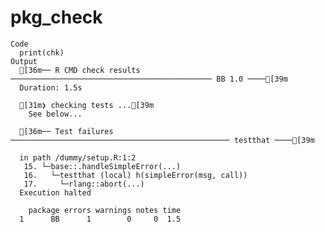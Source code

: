 # pkg_check

    Code
      print(chk)
    Output
      [36m── R CMD check results ───────────────────────────────────────────── BB 1.0 ────[39m
      Duration: 1.5s
      
      [31m❯ checking tests ...[39m
        See below...
      
      [36m── Test failures ───────────────────────────────────────────────── testthat ────[39m
      
      in path /dummy/setup.R:1:2
       15. └─base::.handleSimpleError(...)
       16.   └─testthat (local) h(simpleError(msg, call))
       17.     └─rlang::abort(...)
      Execution halted
      
        package errors warnings notes time
      1      BB      1        0     0  1.5

